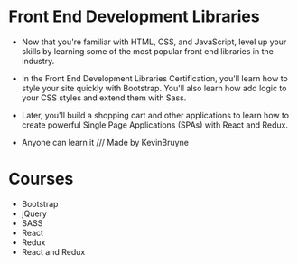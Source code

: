 # Front End Development Libraries

* Now that you're familiar with HTML, CSS, and JavaScript, level up your skills by learning some of the most popular front end libraries in the industry.

* In the Front End Development Libraries Certification, you'll learn how to style your site quickly with Bootstrap. You'll also learn how add logic to your CSS styles and extend them with Sass.

* Later, you'll build a shopping cart and other applications to learn how to create powerful Single Page Applications (SPAs) with React and Redux.

* Anyone can learn it   /// Made by KevinBruyne

# Courses

* Bootstrap
* jQuery
* SASS
* React
* Redux
* React and Redux
